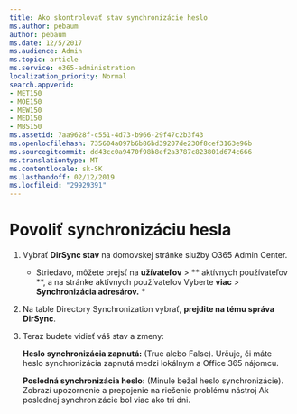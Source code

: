 ```yaml
---
title: Ako skontrolovať stav synchronizácie heslo
ms.author: pebaum
author: pebaum
ms.date: 12/5/2017
ms.audience: Admin
ms.topic: article
ms.service: o365-administration
localization_priority: Normal
search.appverid:
- MET150
- MOE150
- MEW150
- MED150
- MBS150
ms.assetid: 7aa9628f-c551-4d73-b966-29f47c2b3f43
ms.openlocfilehash: 735604a097b6b86bd39207de230f8cef3163e96b
ms.sourcegitcommit: dd43cc0a9470f98b8ef2a3787c823801d674c666
ms.translationtype: MT
ms.contentlocale: sk-SK
ms.lasthandoff: 02/12/2019
ms.locfileid: "29929391"
---
```

# <a name="enable-password-sync"></a>Povoliť synchronizáciu hesla

1.  Vybrať **DirSync stav** na domovskej stránke služby O365 Admin Center. 
    
     * Striedavo, môžete prejsť na **užívateľov** \> ** aktívnych používateľov **, a na stránke aktívnych používateľov Vyberte **viac** \> **Synchronizácia adresárov.** * 
    
2. Na table Directory Synchronization vybrať, **prejdite na tému správa DirSync**. 
    
3. Teraz budete vidieť váš stav a zmeny:
    
    **Heslo synchronizácia zapnutá:** (True alebo False). Určuje, či máte heslo synchronizácia zapnutá medzi lokálnym a Office 365 nájomcu. 
    
    **Posledná synchronizácia heslo:** (Minule bežal heslo synchronizácie). Zobrazí upozornenie a prepojenie na riešenie problému nástroj Ak poslednej synchronizácie bol viac ako tri dni. 
    

